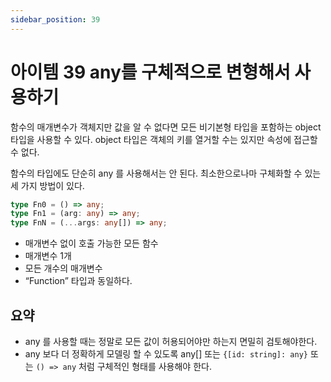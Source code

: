 ```yaml
---
sidebar_position: 39
---
```


# 아이템 39 any를 구체적으로 변형해서 사용하기

함수의 매개변수가 객체지만 값을 알 수 없다면 모든 비기본형 타입을 포함하는 object 타입을 사용할 수 있다. object 타입은 객체의 키를 열거할 수는 있지만 속성에 접근할 수 없다.

함수의 타입에도 단순히 any 를 사용해서는 안 된다. 최소한으로나마 구체화할 수 있는 세 가지 방법이 있다.

```ts
type Fn0 = () => any;
type Fn1 = (arg: any) => any;
type FnN = (...args: any[]) => any;
```

- 매개변수 없이 호출 가능한 모든 함수
- 매개변수 1개
- 모든 개수의 매개변수
- “Function” 타입과 동일하다.

## 요약

- any 를 사용할 때는 정말로 모든 값이 허용되어야만 하는지 면밀히 검토해야한다.
- any 보다 더 정확하게 모델링 할 수 있도록 any[] 또는 `{[id: string]: any}` 또는 `() => any` 처럼 구체적인 형태를 사용해야 한다.

